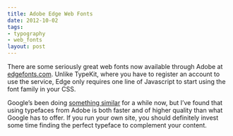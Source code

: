 ```yaml
---
title: Adobe Edge Web Fonts
date: 2012-10-02
tags:
- typography
- web_fonts
layout: post
--- 
```


There are some seriously great web fonts now available through Adobe at [edgefonts.com](http://www.edgefonts.com/). Unlike TypeKit, where you have to register an account to use the service, Edge only requires one line of Javascript to start using the font family in your CSS. 

Google’s been doing [something similar](http://www.google.com/webfonts) for a while now, but I’ve found that using typefaces from Adobe is both faster and of higher quality than what Google has to offer. If you run your own site, you should definitely invest some time finding the perfect typeface to complement your content. 